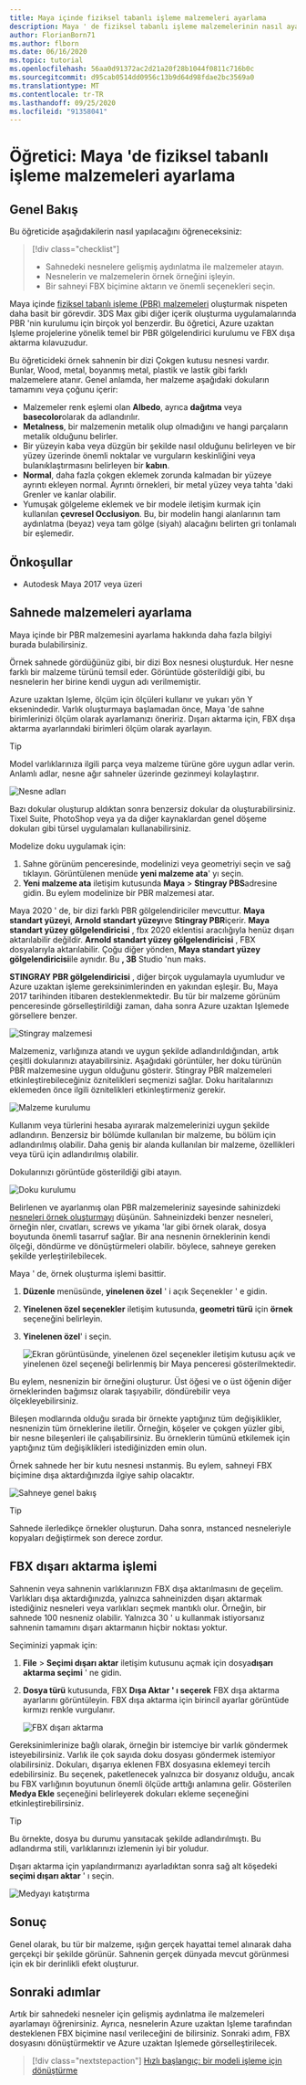 ```yaml
---
title: Maya içinde fiziksel tabanlı işleme malzemeleri ayarlama
description: Maya ' de fiziksel tabanlı işleme malzemelerinin nasıl ayarlanacağını ve bunları FBX biçimine dışarı aktarmayı açıklar.
author: FlorianBorn71
ms.author: flborn
ms.date: 06/16/2020
ms.topic: tutorial
ms.openlocfilehash: 56aa0d91372ac2d21a20f28b1044f0811c716b0c
ms.sourcegitcommit: d95cab0514dd0956c13b9d64d98fdae2bc3569a0
ms.translationtype: MT
ms.contentlocale: tr-TR
ms.lasthandoff: 09/25/2020
ms.locfileid: "91358041"
---
```

# <a name="tutorial-set-up-physically-based-rendering-materials-in-maya"></a>Öğretici: Maya 'de fiziksel tabanlı işleme malzemeleri ayarlama

## <a name="overview"></a>Genel Bakış
Bu öğreticide aşağıdakilerin nasıl yapılacağını öğreneceksiniz:

> [!div class="checklist"]
>
> * Sahnedeki nesnelere gelişmiş aydınlatma ile malzemeler atayın.
> * Nesnelerin ve malzemelerin örnek örneğini işleyin.
> * Bir sahneyi FBX biçimine aktarın ve önemli seçenekleri seçin.

Maya içinde [fiziksel tabanlı işleme (PBR) malzemeleri](../../overview/features/pbr-materials.md) oluşturmak nispeten daha basit bir görevdir. 3DS Max gibi diğer içerik oluşturma uygulamalarında PBR 'nin kurulumu için birçok yol benzerdir. Bu öğretici, Azure uzaktan Işleme projelerine yönelik temel bir PBR gölgelendirici kurulumu ve FBX dışa aktarma kılavuzudur. 

Bu öğreticideki örnek sahnenin bir dizi Çokgen kutusu nesnesi vardır. Bunlar, Wood, metal, boyanmış metal, plastik ve lastik gibi farklı malzemelere atanır. Genel anlamda, her malzeme aşağıdaki dokuların tamamını veya çoğunu içerir:

* Malzemeler renk eşlemi olan **Albedo**, ayrıca **dağıtma** veya **basecolor**olarak da adlandırılır.
* **Metalness**, bir malzemenin metalik olup olmadığını ve hangi parçaların metalik olduğunu belirler. 
* Bir yüzeyin kaba veya düzgün bir şekilde nasıl olduğunu belirleyen ve bir yüzey üzerinde önemli noktalar ve vurguların keskinliğini veya bulanıklaştırmasını belirleyen bir **kabın**.
* **Normal**, daha fazla çokgen eklemek zorunda kalmadan bir yüzeye ayrıntı ekleyen normal. Ayrıntı örnekleri, bir metal yüzey veya tahta 'daki Grenler ve kanlar olabilir.
* Yumuşak gölgeleme eklemek ve bir modele iletişim kurmak için kullanılan **çevresel Occlusiyon**. Bu, bir modelin hangi alanlarının tam aydınlatma (beyaz) veya tam gölge (siyah) alacağını belirten gri tonlamalı bir eşlemedir. 

## <a name="prerequisites"></a>Önkoşullar
* Autodesk Maya 2017 veya üzeri

## <a name="set-up-materials-in-the-scene"></a>Sahnede malzemeleri ayarlama
Maya içinde bir PBR malzemesini ayarlama hakkında daha fazla bilgiyi burada bulabilirsiniz.

Örnek sahnede gördüğünüz gibi, bir dizi Box nesnesi oluşturduk. Her nesne farklı bir malzeme türünü temsil eder. Görüntüde gösterildiği gibi, bu nesnelerin her birine kendi uygun adı verilmemiştir.

Azure uzaktan Işleme, ölçüm için ölçüleri kullanır ve yukarı yön Y eksenindedir. Varlık oluşturmaya başlamadan önce, Maya 'de sahne birimlerinizi ölçüm olarak ayarlamanızı öneririz. Dışarı aktarma için, FBX dışa aktarma ayarlarındaki birimleri ölçüm olarak ayarlayın.

> [!TIP]
> Model varlıklarınıza ilgili parça veya malzeme türüne göre uygun adlar verin. Anlamlı adlar, nesne ağır sahneler üzerinde gezinmeyi kolaylaştırır.

![Nesne adları](media/object-names.jpg)

Bazı dokular oluşturup aldıktan sonra benzersiz dokular da oluşturabilirsiniz. Tixel Suite, PhotoShop veya ya da diğer kaynaklardan genel döşeme dokuları gibi türsel uygulamaları kullanabilirsiniz.

Modelize doku uygulamak için:

1. Sahne görünüm penceresinde, modelinizi veya geometriyi seçin ve sağ tıklayın. Görüntülenen menüde **yeni malzeme ata**' yı seçin.
1. **Yeni malzeme ata** iletişim kutusunda **Maya**  >  **Stingray PBS**adresine gidin. Bu eylem modelinize bir PBR malzemesi atar. 

Maya 2020 ' de, bir dizi farklı PBR gölgelendiriciler mevcuttur. **Maya standart yüzeyi**, **Arnold standart yüzeyı**ve **Stingray PBR**içerir. **Maya standart yüzey gölgelendiricisi** , fbx 2020 eklentisi aracılığıyla henüz dışarı aktarılabilir değildir. **Arnold standart yüzey gölgelendiricisi** , FBX dosyalarıyla aktarılabilir. Çoğu diğer yönden, **Maya standart yüzey gölgelendiricisi**ile aynıdır. Bu **, 3B** Studio 'nun maks.

**STINGRAY PBR gölgelendiricisi** , diğer birçok uygulamayla uyumludur ve Azure uzaktan işleme gereksinimlerinden en yakından eşleşir. Bu, Maya 2017 tarihinden itibaren desteklenmektedir. Bu tür bir malzeme görünüm penceresinde görselleştirildiği zaman, daha sonra Azure uzaktan Işlemede görsellere benzer.

![Stingray malzemesi](media/stingray-material.jpg)

Malzemeniz, varlığınıza atandı ve uygun şekilde adlandırıldığından, artık çeşitli dokularınızı atayabilirsiniz. Aşağıdaki görüntüler, her doku türünün PBR malzemesine uygun olduğunu gösterir. Stingray PBR malzemeleri etkinleştirebileceğiniz öznitelikleri seçmenizi sağlar. Doku haritalarınızı eklemeden önce ilgili öznitelikleri etkinleştirmeniz gerekir.

![Malzeme kurulumu](media/material-setup.jpg)

Kullanım veya türlerini hesaba ayırarak malzemelerinizi uygun şekilde adlandırın. Benzersiz bir bölümde kullanılan bir malzeme, bu bölüm için adlandırılmış olabilir. Daha geniş bir alanda kullanılan bir malzeme, özellikleri veya türü için adlandırılmış olabilir.

Dokularınızı görüntüde gösterildiği gibi atayın.

![Doku kurulumu](media/texture-setup.jpg)

Belirlenen ve ayarlanmış olan PBR malzemeleriniz sayesinde sahinizdeki [nesneleri örnek oluşturmayı](../../how-tos/conversion/configure-model-conversion.md#instancing) düşünün. Sahneinizdeki benzer nesneleri, örneğin nler, cıvatları, screws ve yıkama 'lar gibi örnek olarak, dosya boyutunda önemli tasarruf sağlar. Bir ana nesnenin örneklerinin kendi ölçeği, döndürme ve dönüştürmeleri olabilir. böylece, sahneye gereken şekilde yerleştirilebilecek. 

Maya ' de, örnek oluşturma işlemi basittir.

1. **Düzenle** menüsünde, **yinelenen özel** ' i açık Seçenekler ' e gidin.
1. **Yinelenen özel seçenekler** iletişim kutusunda, **geometri türü** için **örnek** seçeneğini belirleyin. 
1. **Yinelenen özel**' i seçin.

   ![Ekran görüntüsünde, yinelenen özel seçenekler iletişim kutusu açık ve yinelenen özel seçeneği belirlenmiş bir Maya penceresi gösterilmektedir.](media/instancing.jpg)

Bu eylem, nesnenizin bir örneğini oluşturur. Üst öğesi ve o üst öğenin diğer örneklerinden bağımsız olarak taşıyabilir, döndürebilir veya ölçekleyebilirsiniz. 

Bileşen modlarında olduğu sırada bir örnekte yaptığınız tüm değişiklikler, nesnenizin tüm örneklerine iletilir. Örneğin, köşeler ve çokgen yüzler gibi, bir nesne bileşenleri ile çalışabilirsiniz. Bu örneklerin tümünü etkilemek için yaptığınız tüm değişiklikleri istediğinizden emin olun. 

Örnek sahnede her bir kutu nesnesi ınstanmiş. Bu eylem, sahneyi FBX biçimine dışa aktardığınızda ilgiye sahip olacaktır.

![Sahneye genel bakış](media/scene-overview.jpg)

> [!TIP]
> Sahnede ilerledikçe örnekler oluşturun. Daha sonra, ınstanced nesneleriyle kopyaları değiştirmek son derece zordur. 

## <a name="fbx-export-process"></a>FBX dışarı aktarma işlemi

Sahnenin veya sahnenin varlıklarınızın FBX dışa aktarılmasını de geçelim. Varlıkları dışa aktardığınızda, yalnızca sahneinizden dışarı aktarmak istediğiniz nesneleri veya varlıkları seçmek mantıklı olur. Örneğin, bir sahnede 100 nesneniz olabilir. Yalnızca 30 ' u kullanmak istiyorsanız sahnenin tamamını dışarı aktarmanın hiçbir noktası yoktur. 

Seçiminizi yapmak için:

1. **File**  >  **Seçimi dışarı aktar** iletişim kutusunu açmak için dosya**dışarı aktarma seçimi** ' ne gidin.
1. **Dosya türü** kutusunda, FBX **Dışa Aktar ' ı seçerek** FBX dışa aktarma ayarlarını görüntüleyin. FBX dışa aktarma için birincil ayarlar görüntüde kırmızı renkle vurgulanır.

   ![FBX dışarı aktarma](media/FBX-exporting.jpg)

Gereksinimlerinize bağlı olarak, örneğin bir istemciye bir varlık göndermek isteyebilirsiniz. Varlık ile çok sayıda doku dosyası göndermek istemiyor olabilirsiniz. Dokuları, dışarıya eklenen FBX dosyasına eklemeyi tercih edebilirsiniz. Bu seçenek, paketlenecek yalnızca bir dosyanız olduğu, ancak bu FBX varlığının boyutunun önemli ölçüde arttığı anlamına gelir. Gösterilen **Medya Ekle** seçeneğini belirleyerek dokuları ekleme seçeneğini etkinleştirebilirsiniz.

> [!TIP]
> Bu örnekte, dosya bu durumu yansıtacak şekilde adlandırılmıştı. Bu adlandırma stili, varlıklarınızı izlemenin iyi bir yoludur. 

Dışarı aktarma için yapılandırmanızı ayarladıktan sonra sağ alt köşedeki **seçimi dışarı aktar** ' ı seçin.

![Medyayı katıştırma](media/embedding-media.jpg)

## <a name="conclusion"></a>Sonuç

Genel olarak, bu tür bir malzeme, ışığın gerçek hayattai temel alınarak daha gerçekçi bir şekilde görünür. Sahnenin gerçek dünyada mevcut görünmesi için ek bir derinlikli efekt oluşturur.

## <a name="next-steps"></a>Sonraki adımlar

Artık bir sahnedeki nesneler için gelişmiş aydınlatma ile malzemeleri ayarlamayı öğrenirsiniz. Ayrıca, nesnelerin Azure uzaktan Işleme tarafından desteklenen FBX biçimine nasıl verileceğini de bilirsiniz. Sonraki adım, FBX dosyasını dönüştürmektir ve Azure uzaktan Işlemede görselleştirilecek.

> [!div class="nextstepaction"]
> [Hızlı başlangıç: bir modeli işleme için dönüştürme](../../quickstarts\convert-model.md)